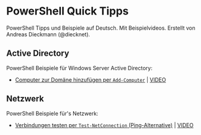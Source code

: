# PowerShell Quick Tipps

PowerShell Tipps und Beispiele auf Deutsch. Mit Beispielvideos. Erstellt von Andreas Dieckmann (@diecknet).

## Active Directory

PowerShell Beispiele für Windows Server Active Directory:

- [Computer zur Domäne hinzufügen per `Add-Computer`](./Active_Directory/Add-Computer.ps1) | [VIDEO](https://youtube.com/shorts/KHcGi_r5JrI)

## Netzwerk

PowerShell Beispiele für's Netzwerk:

- [Verbindungen testen per `Test-NetConnection` (Ping-Alternative)](./Network/Test-NetConnection.ps1) | [VIDEO](https://youtube.com/shorts/gfGL_UUTpOM)
